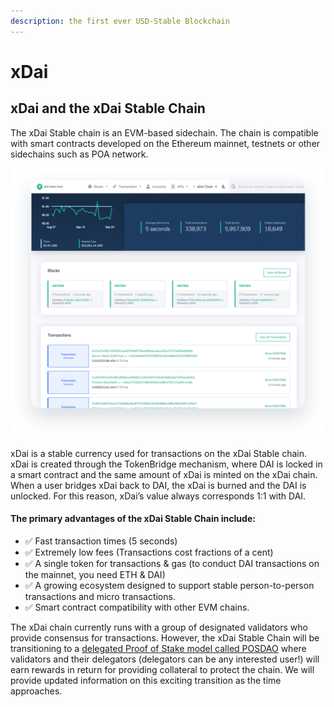 ```yaml
---
description: the first ever USD-Stable Blockchain
---
```


# xDai

## xDai and the xDai Stable Chain

The xDai Stable chain is an EVM-based sidechain. The chain is compatible with smart contracts developed on the Ethereum mainnet, testnets or other sidechains such as POA network.

![BlockScout blockchain explorer](.gitbook/assets/assets_-lprobmajcqj8gal7srx_-lpds5navreoe3ow8yau_-lpdsavgs0dkxho7gj0h_xdai_pic.png)

xDai is a stable currency used for transactions on the xDai Stable chain. xDai is created  through the TokenBridge mechanism, where DAI is locked in a smart contract and the same amount of xDai is minted on the xDai chain. When a user bridges xDai back to DAI, the xDai is burned and the DAI is unlocked. For this reason, xDai’s value always corresponds 1:1 with DAI.

#### **The primary advantages of the xDai Stable Chain include:**

* ✅ Fast transaction times \(5 seconds\)
* ✅ Extremely low fees \(Transactions cost fractions of a cent\)
* ✅ A single token for transactions & gas \(to conduct DAI transactions on the mainnet, you need ETH & DAI\)
* ✅ A growing ecosystem designed to support stable person-to-person transactions and micro transactions.
* ✅ Smart contract compatibility with other EVM chains.

The xDai chain currently runs with a group of designated validators who provide consensus for transactions. However, the xDai Stable Chain will be transitioning to a [delegated Proof of Stake model called POSDAO](https://docs.xdaichain.com/about-xdai/posdao-whitepaper) where validators and their delegators \(delegators can be any interested user!\) will earn rewards in return for providing collateral to protect the chain. We will provide updated information on this exciting transition as the time approaches.


